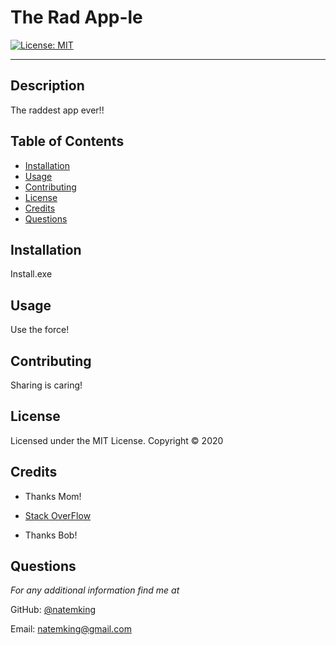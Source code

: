 # The Rad App-le

[![License: MIT](https://img.shields.io/badge/License-MIT-yellow.svg)](https://opensource.org/licenses/MIT)

---

## Description
The raddest app ever!!

## Table of Contents
* [Installation](#installation)
* [Usage](#usage)
* [Contributing](#contributing)
* [License](#license)
* [Credits](#credits)
* [Questions](#questions)

## Installation
Install.exe

## Usage
Use the force!

## Contributing
Sharing is caring!

## License 
Licensed under the MIT License. Copyright © 2020

## Credits
* Thanks Mom!

* [Stack OverFlow](https://www.stackoverflow.com)

* Thanks Bob!

## Questions
*For any additional information find me at* 

GitHub: [@natemking](https://github.com/natemking/)

Email: [natemking@gmail.com](mailto:natemking@gmail.com)

